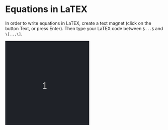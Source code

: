 # Equations in LaTEX

In order to write equations in LaTEX, create a text magnet (click on the button Text, or press Enter). Then type your LaTEX code between `$...$` and `\[...\]`.

![LaTEX](img/latex.gif)
